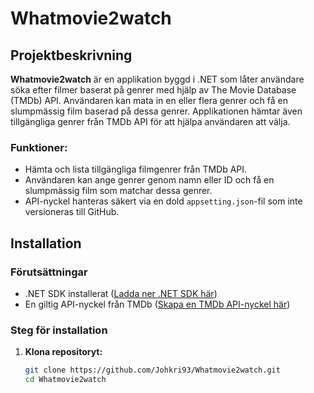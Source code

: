 # Whatmovie2watch

## Projektbeskrivning

**Whatmovie2watch** är en applikation byggd i .NET som låter användare söka efter filmer baserat på genrer med hjälp av The Movie Database (TMDb) API. Användaren kan mata in en eller flera genrer och få en slumpmässig film baserad på dessa genrer. Applikationen hämtar även tillgängliga genrer från TMDb API för att hjälpa användaren att välja.

### Funktioner:
- Hämta och lista tillgängliga filmgenrer från TMDb API.
- Användaren kan ange genrer genom namn eller ID och få en slumpmässig film som matchar dessa genrer.
- API-nyckel hanteras säkert via en dold `appsetting.json`-fil som inte versioneras till GitHub.
  
## Installation

### Förutsättningar

- .NET SDK installerat ([Ladda ner .NET SDK här](https://dotnet.microsoft.com/download))
- En giltig API-nyckel från TMDb ([Skapa en TMDb API-nyckel här](https://www.themoviedb.org/settings/api))

### Steg för installation

1. **Klona repositoryt:**
   ```bash
   git clone https://github.com/Johkri93/Whatmovie2watch.git
   cd Whatmovie2watch
